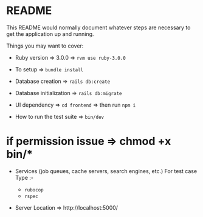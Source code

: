 # README

This README would normally document whatever steps are necessary to get the
application up and running.

Things you may want to cover:

* Ruby version => 3.0.0 => `rvm use ruby-3.0.0`

* To setup => `bundle install`

* Database creation => `rails db:create`

* Database initialization => `rails db:migrate`

* UI dependency => `cd frontend` => then run `npm i`

* How to run the test suite => `bin/dev `
# if permission issue => chmod +x bin/*

* Services (job queues, cache servers, search engines, etc.)
    For test case Type :-
    - `rubocop`
    - `rspec`

* Server Location => http://localhost:5000/
